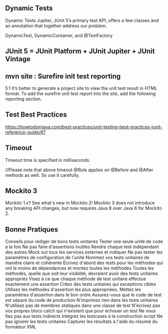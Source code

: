 
## Dynamic Tests
Dynamic Tests
Jupiter, JUnit 5’s primary test API, offers a few classes and an annotation that together address our problem.

DynamicTest, DynamicContainer, and @TestFactory

##  JUnit 5 = JUnit Platform + JUnit Jupiter + JUnit Vintage

## mvn site : Surefire init test reporting
5.1 It’s better to generate a project site to view the unit test result in HTML format. 
To add the surefire unit test report into the site, add the following reporting section.

##  Test Best Practices

https://howtodoinjava.com/best-practices/unit-testing-best-practices-junit-reference-guide/#7

## Timeout

Timeout time is specified in milliseconds.

//Please note that above timeout @Rule applies on @Before and @After methods as well. So use it carefully.

## Mockito 3

Mockito 1.x? See what's new in Mockito 2! Mockito 3 does not introduce any breaking API changes, but now requires Java 8 over Java 6 for Mockito 2.

##  Bonne Pratiques

Conseils pour rédiger de bons tests unitaires 
     Tester une seule unité de code à la fois 
     Ne pas faire d'assertions inutiles 
     Rendre chaque test indépendant des autres 
     Mock out tous les services externes et indiquer 
     Ne pas tester les paramètres de configuration de l'unité 
     Nommez vos tests unitaires de manière claire et cohérente 
     Écrivez d'abord des tests pour les méthodes qui ont le moins de dépendances et montez 
     toutes les méthodes Toutes les méthodes, quelle que soit leur visibilité, devraient avoir des tests unitaires appropriés 
     Visez à ce que chaque méthode de test unitaire effectue exactement une assertion 
     Créez des tests unitaires qui exceptions cibles 
     Utilisez les méthodes d'assertion les plus appropriées. 
     Mettez les paramètres d'assertion dans le bon ordre
     Assurez-vous que le code de test est séparé du code de production 
     N'imprimez rien dans les tests unitaires 
     N'utilisez pas de membres statiques dans une classe de test 
     N'écrivez pas vos propres blocs catch qui n'existent que pour échouer un test 
     Ne vous fiez pas aux tests indirects 
     Intégrez les testcases à la construction script 
     Ne pas ignorer les tests unitaires 
     Capturer les résultats à l'aide du 
résumé du formateur XML